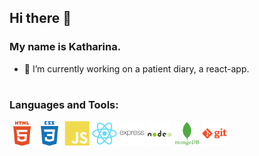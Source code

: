 ## Hi there 👋
### My name is **Katharina**.


- 🔭 I’m currently working on a patient diary, a react-app.
<!--
**katarguedas/katarguedas** is a ✨ _special_ ✨ repository because its `README.md` (this file) appears on your GitHub profile.

Here are some ideas to get you started:

- 🔭 I’m currently working on a patient diary
- 🌱 I’m currently learning ...
- 👯 I’m looking to collaborate on ...
- 🤔 I’m looking for help with ...
- 💬 Ask me about ...
- 📫 How to reach me: ...
- 😄 Pronouns: ...
- ⚡ Fun fact: ...
-->

#

<h3 align="left">Languages and Tools:</h3>
<p align="left"> <img src="https://github.com/devicons/devicon/blob/master/icons/html5/html5-plain-wordmark.svg" alt="html5" width="40" height="40"/> <img src="https://github.com/devicons/devicon/blob/master/icons/css3/css3-plain-wordmark.svg" alt="css" width="40" /> <img src="https://github.com/devicons/devicon/blob/master/icons/javascript/javascript-plain.svg" alt="jacaScript" width="40" /> <img src="https://github.com/devicons/devicon/blob/master/icons/react/react-original.svg" alt="react" width="40" /> <img src="https://github.com/devicons/devicon/blob/master/icons/express/express-original-wordmark.svg" alt="express" width="40" /> <img src="https://github.com/devicons/devicon/blob/master/icons/nodejs/nodejs-original-wordmark.svg" alt="nodejs" width="40" /> <img src="https://github.com/devicons/devicon/blob/master/icons/mongodb/mongodb-plain-wordmark.svg" alt="mongoDB" width="40" /> <img src="https://github.com/devicons/devicon/blob/master/icons/git/git-plain-wordmark.svg" alt="git" width="40" /> </p>


